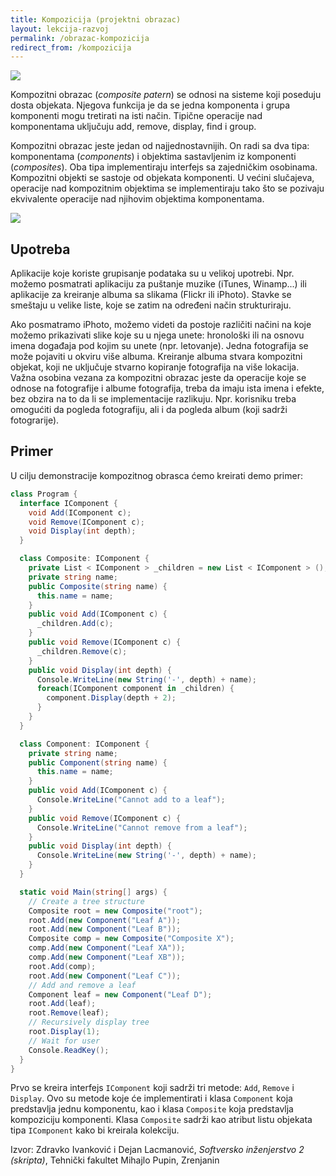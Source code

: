 ```yaml
---
title: Kompozicija (projektni obrazac)
layout: lekcija-razvoj
permalink: /obrazac-kompozicija
redirect_from: /kompozicija
---
```


![](https://upload.wikimedia.org/wikipedia/commons/thumb/b/bc/Fortaleza_de_Bam%2C_Ir%C3%A1n%2C_2016-09-23%2C_DD_09.jpg/1024px-Fortaleza_de_Bam%2C_Ir%C3%A1n%2C_2016-09-23%2C_DD_09.jpg)

Kompozitni obrazac (*composite patern*) se odnosi na sisteme koji poseduju dosta objekata. Njegova funkcija je da se jedna komponenta i grupa komponenti mogu tretirati na isti način. Tipične operacije nad komponentama uključuju add, remove, display, find i group.

Kompozitni obrazac jeste jedan od najjednostavnijih. On radi sa dva tipa: komponentama (*components*) i objektima sastavljenim iz komponenti (*composites*). Oba tipa implementiraju interfejs sa zajedničkim osobinama. Kompozitni objekti se sastoje od objekata komponenti. U većini slučajeva, operacije nad kompozitnim objektima se implementiraju tako što se pozivaju ekvivalente operacije nad njihovim objektima komponentama.

![](https://upload.wikimedia.org/wikipedia/commons/6/65/W3sDesign_Composite_Design_Pattern_UML.jpg)

## Upotreba

Aplikacije koje koriste grupisanje podataka su u velikoj upotrebi. Npr. možemo posmatrati aplikaciju za puštanje muzike (iTunes, Winamp...) ili aplikacije za kreiranje albuma sa slikama (Flickr ili iPhoto). Stavke se smeštaju u velike liste, koje se zatim na određeni način strukturiraju.

Ako posmatramo iPhoto, možemo videti da postoje različiti načini na koje možemo prikazivati slike koje su u njega unete: hronološki ili na osnovu imena događaja pod kojim su unete (npr. letovanje). Jedna fotografija se može pojaviti u okviru više albuma. Kreiranje albuma stvara kompozitni objekat, koji ne uključuje stvarno kopiranje fotografija na više lokacija. Važna osobina vezana za kompozitni obrazac jeste da operacije koje se odnose na fotografije i albume fotografija, treba da imaju ista imena i efekte, bez obzira na to da li se implementacije razlikuju. Npr. korisniku treba omogućiti da pogleda fotografiju, ali i da pogleda album (koji sadrži fotograrije).

## Primer

U cilju demonstracije kompozitnog obrasca ćemo kreirati demo primer:

```cs
class Program {
  interface IComponent {
    void Add(IComponent c);
    void Remove(IComponent c);
    void Display(int depth);
  }

  class Composite: IComponent {
    private List < IComponent > _children = new List < IComponent > ();
    private string name;
    public Composite(string name) {
      this.name = name;
    }
    public void Add(IComponent c) {
      _children.Add(c);
    }
    public void Remove(IComponent c) {
      _children.Remove(c);
    }
    public void Display(int depth) {
      Console.WriteLine(new String('-', depth) + name);
      foreach(IComponent component in _children) {
        component.Display(depth + 2);
      }
    }
  }

  class Component: IComponent {
    private string name;
    public Component(string name) {
      this.name = name;
    }
    public void Add(IComponent c) {
      Console.WriteLine("Cannot add to a leaf");
    }
    public void Remove(IComponent c) {
      Console.WriteLine("Cannot remove from a leaf");
    }
    public void Display(int depth) {
      Console.WriteLine(new String('-', depth) + name);
    }
  }

  static void Main(string[] args) {
    // Create a tree structure
    Composite root = new Composite("root");
    root.Add(new Component("Leaf A"));
    root.Add(new Component("Leaf B"));
    Composite comp = new Composite("Composite X");
    comp.Add(new Component("Leaf XA"));
    comp.Add(new Component("Leaf XB"));
    root.Add(comp);
    root.Add(new Component("Leaf C"));
    // Add and remove a leaf
    Component leaf = new Component("Leaf D");
    root.Add(leaf);
    root.Remove(leaf);
    // Recursively display tree
    root.Display(1);
    // Wait for user
    Console.ReadKey();
  }
}
```

Prvo se kreira interfejs `IComponent` koji sadrži tri metode: `Add`, `Remove` i `Display`. Ovo su metode koje će implementirati i klasa `Component` koja predstavlja jednu komponentu, kao i klasa `Composite` koja predstavlja kompoziciju komponenti. Klasa `Composite` sadrži kao atribut listu objekata tipa `IComponent` kako bi kreirala kolekciju.


Izvor: Zdravko Ivanković i Dejan Lacmanović, *Softversko inženjerstvo 2 (skripta)*, Tehnički fakultet Mihajlo Pupin, Zrenjanin
